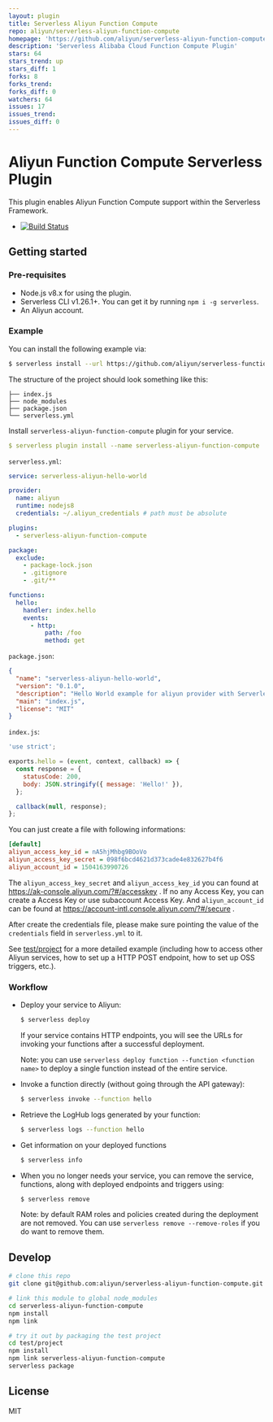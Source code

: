 ```yaml
---
layout: plugin
title: Serverless Aliyun Function Compute
repo: aliyun/serverless-aliyun-function-compute
homepage: 'https://github.com/aliyun/serverless-aliyun-function-compute'
description: 'Serverless Alibaba Cloud Function Compute Plugin'
stars: 64
stars_trend: up
stars_diff: 1
forks: 8
forks_trend: 
forks_diff: 0
watchers: 64
issues: 17
issues_trend: 
issues_diff: 0
---
```



# Aliyun Function Compute Serverless Plugin

This plugin enables Aliyun Function Compute support within the Serverless Framework.

- [![Build Status](https://travis-ci.org/aliyun/serverless-aliyun-function-compute.svg?branch=master)](https://travis-ci.org/aliyun/serverless-aliyun-function-compute)

## Getting started

### Pre-requisites

* Node.js v8.x for using the plugin.
* Serverless CLI v1.26.1+. You can get it by running `npm i -g serverless`.
* An Aliyun account.

### Example

You can install the following example via:

```sh
$ serverless install --url https://github.com/aliyun/serverless-function-compute-examples/tree/master/aliyun-nodejs
```

The structure of the project should look something like this:

```
├── index.js
├── node_modules
├── package.json
└── serverless.yml
```

Install `serverless-aliyun-function-compute` plugin for your service.

```yaml
$ serverless plugin install --name serverless-aliyun-function-compute
```

`serverless.yml`:

```yaml
service: serverless-aliyun-hello-world

provider:
  name: aliyun
  runtime: nodejs8
  credentials: ~/.aliyun_credentials # path must be absolute

plugins:
  - serverless-aliyun-function-compute

package:
  exclude:
    - package-lock.json
    - .gitignore
    - .git/**

functions:
  hello:
    handler: index.hello
    events:
      - http:
          path: /foo
          method: get
```

`package.json`:

```json
{
  "name": "serverless-aliyun-hello-world",
  "version": "0.1.0",
  "description": "Hello World example for aliyun provider with Serverless Framework.",
  "main": "index.js",
  "license": "MIT"
}
```

`index.js`:

```js
'use strict';

exports.hello = (event, context, callback) => {
  const response = {
    statusCode: 200,
    body: JSON.stringify({ message: 'Hello!' }),
  };

  callback(null, response);
};
```

You can just create a file with following informations:

```ini
[default]
aliyun_access_key_id = nA5hjMhbg9BOoVo
aliyun_access_key_secret = 098f6bcd4621d373cade4e832627b4f6
aliyun_account_id = 1504163990726
```

The `aliyun_access_key_secret` and `aliyun_access_key_id` you can found at https://ak-console.aliyun.com/?#/accesskey . If no any Access Key, you can create a Access Key or use subaccount Access Key. And `aliyun_account_id` can be found at https://account-intl.console.aliyun.com/?#/secure .

After create the credentials file, please make sure pointing the value of the `credentials` field in `serverless.yml` to it.

See [test/project](./test/project) for a more detailed example (including how to access other Aliyun services, how to set up a HTTP POST endpoint, how to set up OSS triggers, etc.).

### Workflow

* Deploy your service to Aliyun:

  ```sh
  $ serverless deploy
  ```

  If your service contains HTTP endpoints, you will see the URLs for invoking your functions after a successful deployment.

  Note: you can use `serverless deploy function --function <function name>` to deploy a single function instead of the entire service.
* Invoke a function directly (without going through the API gateway):

  ```sh
  $ serverless invoke --function hello
  ```
* Retrieve the LogHub logs generated by your function:

  ```sh
  $ serverless logs --function hello
  ```
* Get information on your deployed functions

  ```sh
  $ serverless info
  ```
* When you no longer needs your service, you can remove the service, functions, along with deployed endpoints and triggers using:

  ```sh
  $ serverless remove
  ```

  Note: by default RAM roles and policies created during the deployment are not removed. You can use `serverless remove --remove-roles` if you do want to remove them.

## Develop

```sh
# clone this repo
git clone git@github.com:aliyun/serverless-aliyun-function-compute.git

# link this module to global node_modules
cd serverless-aliyun-function-compute
npm install
npm link

# try it out by packaging the test project
cd test/project
npm install
npm link serverless-aliyun-function-compute
serverless package
```

## License

MIT
